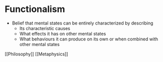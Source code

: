 # Functionalism

- Belief that mental states can be entirely characterized by describing
  - Its characteristic causes
  - What effects it has on other mental states
  - What behaviours it can produce on its own or when combined with other mental states

[[Philosophy]] [[Metaphysics]]

